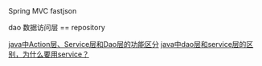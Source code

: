 ##




Spring MVC  fastjson






dao  数据访问层  == repository








[java中Action层、Service层和Dao层的功能区分](http://www.cnblogs.com/wangyayun/p/6097446.html)
[java中dao层和service层的区别，为什么要用service？](http://blog.csdn.net/Ani521smile/article/details/51460382)

